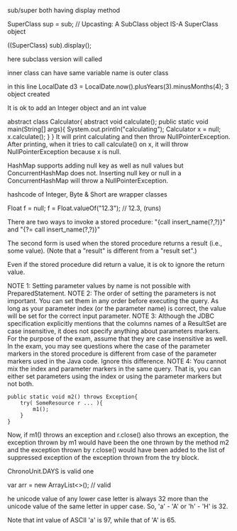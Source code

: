 

sub/super both having display method 

SuperClass sup = sub; // Upcasting: A SubClass object IS-A SuperClass object

((SuperClass) sub).display();


here subclass version will called




inner class can have same variable name is outer class




in this line
LocalDate d3 = LocalDate.now().plusYears(3).minusMonths(4);
3 object created



It is ok to add an Integer object and an int value




abstract class Calculator{
   abstract void calculate();
   public static void main(String[] args){
      System.out.println("calculating");
      Calculator x = null;
      x.calculate();
   }
}
It will print calculating and then throw NullPointerException.
After printing, when it tries to call calculate() on x, it will throw NullPointerException because x is null.





HashMap supports adding null key as well as null values but ConcurrentHashMap does not. Inserting null key or null in a ConcurrentHashMap will throw a NullPointerException.




hashcode of Integer, Byte & Short are wrapper classes



Float f = null;
f = Float.valueOf("12.3"); // 12.3, (runs)





There are two ways to invoke a stored procedure:
"{call insert_name(?,?)}"
and
"{?= call insert_name(?,?)}"

The second form is used when the stored procedure returns a result (i.e., some value). (Note that a "result" is different from a "result set".)

Even if the stored procedure did return a value, it is ok to ignore the return value.




NOTE 1: Setting parameter values by name is not possible with PreparedStatement.
NOTE 2: The order of setting the parameters is not important. You can set them in any order before executing the query. As long as your parameter index (or the parameter name) is correct, the value will be set for the correct input parameter.
NOTE 3: Although the JDBC specification explicitly mentions that the columns names of a ResultSet are case insensitive, it does not specify anything about parameters markers. For the purpose of the exam, assume that they are case insensitive as well. In the exam, you may see questions where the case of the parameter markers in the stored procedure is different from case of the parameter markers used in the Java code. Ignore this difference.
NOTE 4: You cannot mix the index and parameter markers in the same query. That is, you can either set parameters using the index or using the parameter markers but not both.





    public static void m2() throws Exception{
        try( SomeResource r ... ){
            m1();
        }
    }
Now, if m1() throws an exception and r.close() also throws an exception, the exception thrown by m1 would have been the one thrown by the method m2 and the exception thrown by r.close() would have been added to the list of suppressed exception of the exception thrown from the try block.




ChronoUnit.DAYS is valid one



  var arr = new ArrayList<>();  // valid

  
  he unicode value of any lower case letter is always 32 more than the unicode value of the same letter in upper case. So, 'a' - 'A' or 'h' - 'H' is 32.

Note that int value of ASCII 'a' is 97, while that of 'A' is 65.


